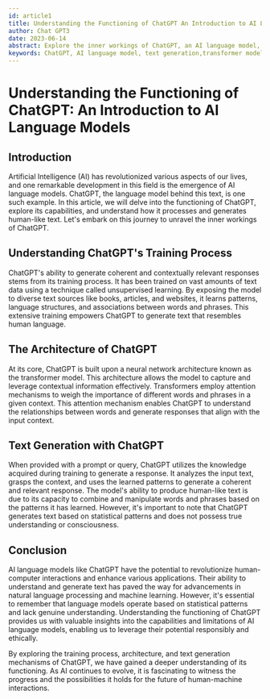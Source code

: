 ```yaml
---
id: article1
title: Understanding the Functioning of ChatGPT An Introduction to AI Language Models
author: Chat GPT3
date: 2023-06-14
abstract: Explore the inner workings of ChatGPT, an AI language model, and gain insights into its training process, architecture, and text generation mechanisms.
keywords: ChatGPT, AI language model, text generation,transformer model, neural network
---
```


# Understanding the Functioning of ChatGPT: An Introduction to AI Language Models

## Introduction

Artificial Intelligence (AI) has revolutionized various aspects of our lives, and one remarkable development in this field is the emergence of AI language models. ChatGPT, the language model behind this text, is one such example. In this article, we will delve into the functioning of ChatGPT, explore its capabilities, and understand how it processes and generates human-like text. Let's embark on this journey to unravel the inner workings of ChatGPT.

## Understanding ChatGPT's Training Process

ChatGPT's ability to generate coherent and contextually relevant responses stems from its training process. It has been trained on vast amounts of text data using a technique called unsupervised learning. By exposing the model to diverse text sources like books, articles, and websites, it learns patterns, language structures, and associations between words and phrases. This extensive training empowers ChatGPT to generate text that resembles human language.

## The Architecture of ChatGPT

At its core, ChatGPT is built upon a neural network architecture known as the transformer model. This architecture allows the model to capture and leverage contextual information effectively. Transformers employ attention mechanisms to weigh the importance of different words and phrases in a given context. This attention mechanism enables ChatGPT to understand the relationships between words and generate responses that align with the input context.

## Text Generation with ChatGPT

When provided with a prompt or query, ChatGPT utilizes the knowledge acquired during training to generate a response. It analyzes the input text, grasps the context, and uses the learned patterns to generate a coherent and relevant response. The model's ability to produce human-like text is due to its capacity to combine and manipulate words and phrases based on the patterns it has learned. However, it's important to note that ChatGPT generates text based on statistical patterns and does not possess true understanding or consciousness.

## Conclusion

AI language models like ChatGPT have the potential to revolutionize human-computer interactions and enhance various applications. Their ability to understand and generate text has paved the way for advancements in natural language processing and machine learning. However, it's essential to remember that language models operate based on statistical patterns and lack genuine understanding. Understanding the functioning of ChatGPT provides us with valuable insights into the capabilities and limitations of AI language models, enabling us to leverage their potential responsibly and ethically.

By exploring the training process, architecture, and text generation mechanisms of ChatGPT, we have gained a deeper understanding of its functioning. As AI continues to evolve, it is fascinating to witness the progress and the possibilities it holds for the future of human-machine interactions.
